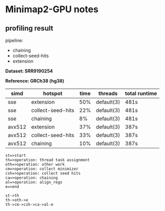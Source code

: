 # Minimap2-GPU notes

## profiling result

pipeline:

* chaining
* collect-seed-hits
* extension

**Dataset: SRR9190254**

**Reference: GRCh38 (hg38)**

| simd   | hotspot           | time | threads    | total runtime |
| ------ | ----------------- | ---- | ---------- | ------------- |  
| sse    | extension         | 50%  | default(3) |     481s      |
| sse    | collect-seed-hits | 22%  | default(3) |     481s      |
| sse    | chaining          | 8%   | default(3) |     481s      |
| avx512 | extension         | 37%  | default(3) |     387s      |
| avx512 | collect-seed-hits | 33%  | default(3) |     387s      |
| avx512 | chaining          | 10%  | default(3) |     387s      |

```flow
st=>start
th=>operation: thread task assignment
oth=>operation: other work
cm=>operation: collect minimizer 
csh=>operation: collect seed hits
ca=>operation: chaining
al=>operation: align_regs
e=>end

st->th
th->oth->e
th->cm->csh->ca->al-e
```
